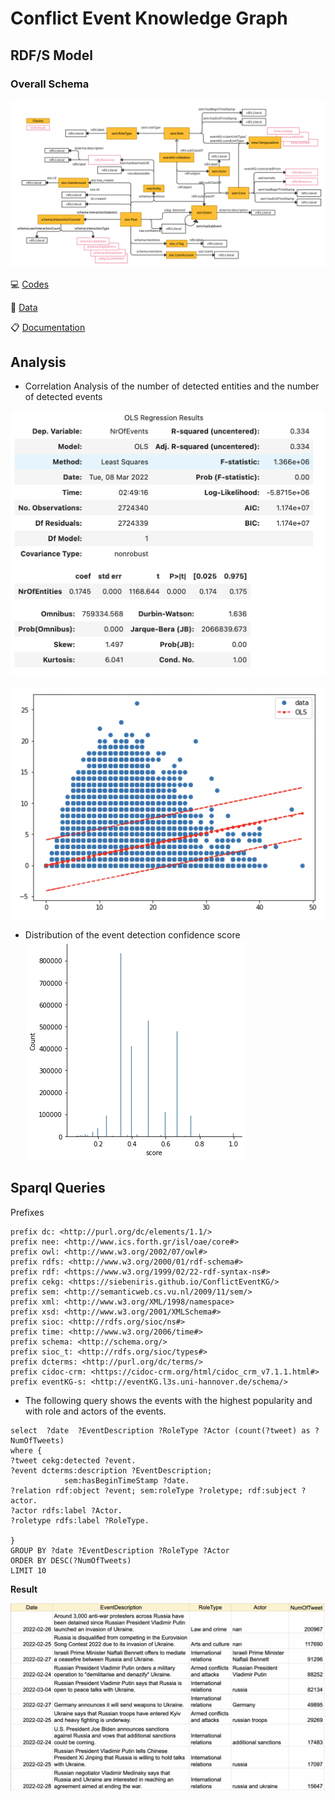 # Conflict Event Knowledge Graph 

## RDF/S Model
### Overall Schema

![](images/ConflictEventKG.jpg)

:computer: [Codes](https://github.com/siebeniris/ConflictEventKG)

 📂 [Data](https://shrtm.nu/6ybL)

:clipboard:  [Documentation](images/documentation.html)
## Analysis

* Correlation Analysis of the number of detected entities and the number of detected events
 
![](images/results_regression.png)

![](images/plot_regression.png)

* Distribution of the event detection confidence score
![](images/distplot.png)


## Sparql Queries


Prefixes
```
prefix dc: <http://purl.org/dc/elements/1.1/> 
prefix nee: <http://www.ics.forth.gr/isl/oae/core#> 
prefix owl: <http://www.w3.org/2002/07/owl#> 
prefix rdfs: <http://www.w3.org/2000/01/rdf-schema#> 
prefix rdf: <https://www.w3.org/1999/02/22-rdf-syntax-ns#> 
prefix cekg: <https://siebeniris.github.io/ConflictEventKG/>
prefix sem: <http://semanticweb.cs.vu.nl/2009/11/sem/> 
prefix xml: <http://www.w3.org/XML/1998/namespace> 
prefix xsd: <http://www.w3.org/2001/XMLSchema#>
prefix sioc: <http://rdfs.org/sioc/ns#>
prefix time: <http://www.w3.org/2006/time#>
prefix schema: <http://schema.org/>
prefix sioc_t: <http://rdfs.org/sioc/types#>
prefix dcterms: <http://purl.org/dc/terms/>
prefix cidoc-crm: <https://cidoc-crm.org/html/cidoc_crm_v7.1.1.html#>
prefix eventKG-s: <http://eventKG.l3s.uni-hannover.de/schema/> 
```


* The following query shows the events with the highest popularity and with role and actors of the events.

```sparql
select  ?date  ?EventDescription ?RoleType ?Actor (count(?tweet) as ?NumOfTweets) 
where {
?tweet cekg:detected ?event.
?event dcterms:description ?EventDescription;
            sem:hasBeginTimeStamp ?date.
?relation rdf:object ?event; sem:roleType ?roletype; rdf:subject ?actor.
?actor rdfs:label ?Actor.
?roletype rdfs:label ?RoleType.

} 
GROUP BY ?date ?EventDescription ?RoleType ?Actor
ORDER BY DESC(?NumOfTweets)
LIMIT 10
```

**Result**

![](images/events_actors_roles_nrOfTweets.png)
